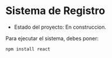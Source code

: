 <H1> Sistema de Registro </H1>

- Estado del proyecto: En construccion.

Para ejecutar el sistema, debes poner:

```npm install react```
